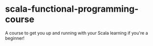 # scala-functional-programming-course
A course to get you up and running with your Scala learning if you're a beginner!
